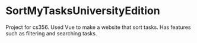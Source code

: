 # SortMyTasksUniversityEdition
Project for cs356.
Used Vue to make a website that sort tasks. Has features such as filtering and searching tasks.

